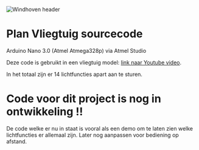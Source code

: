 ![Windhoven header](https://lh3.googleusercontent.com/9bHn8PyTr57Y_Rq47Z7cxKPttvJCu2SHmt88d0mq-gqW_KO31PO5pxoyyCTh5HO_57ybQOmiGO0KnE6R-EiKuXA3OZJ1sRGF5T_1PKvpP-Oz2PRsYwT_h3yh1mals-qRCYMc_e6ZkBoXAZVqAWi34slYOWdZmKLYnA2MJy5NIVu0okzwE9hYDEaeivEeI8YkEKZ8FLOGoI6SkODVG9wloRgOU21k2La-OzJ2YlJIMG8b-fZ4aheIrGH7RUN9UdLmSKUuNHhFa3fOrejXSugFv0AA5pTu9ZkKnOBw8IK63dDavUKCKlW1a8VmKN8goJGENViL_4Bz56rypp59YCjaLfztUcL-I95B7qVUCH5wZaO9cJ0ebD9Llvtg4eGDja1oOgypgYRF5m3tUT7wGk4tYjBjRJshrWKwk_I1h99DCtUmGjbcPGfUuU6pYho5O5uH4mlEr4rvuhHT0yIoDd0X4O0GtWDN4dQ1XZmUHsNM4W7aiatT-aWBCJAZEPeRpNAoD4QB8kVjyHcJxlbINT4Q70csSCCrwB10fc_aEvu6nlaOgh80vpiJyJHrhmitjPFPCPVs6bY3Jog_XnMOv6fCJilmPPZrcbAKf4SIYBj8THkGF5p2tYWp7D540V3mRtwVlfTF7Bw2jJ2Hy0Fv52wjswfHJ7hbZfuap2fT_lmFOalg6Z2TxLukfDGCmQQ1sKnyAOegOZpSgrEbPTYF-xF1vTA=w800-h316-no)

# Plan Vliegtuig sourcecode
Arduino Nano 3.0 (Atmel Atmega328p) via Atmel Studio

Deze code is gebruikt in een vliegtuig model: [link naar Youtube video](https://youtu.be/WV1y4DdYIt8).

In het totaal zijn er 14 lichtfuncties apart aan te sturen.

# Code voor dit project is nog in ontwikkeling !!
De code welke er nu in staat is vooral als een demo om te laten zien welke lichtfuncties er allemaal zijn. Later nog aanpassen voor bediening op afstand.
